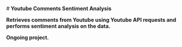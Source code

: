 #<b> Youtube Comments Sentiment Analysis <b>

Retrieves comments from Youtube using Youtube API requests and performs sentiment analysis on the data.

Ongoing project. 
